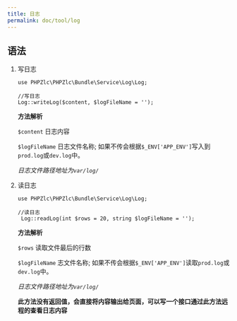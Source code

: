```yaml
---
title: 日志
permalink: doc/tool/log
---
```


## 语法

1. 写日志
    
    ```shell
    use PHPZlc\PHPZlc\Bundle\Service\Log\Log;
    
    //写日志
    Log::writeLog($content, $logFileName = '');
    ```
   
   **方法解析**

   `$content` 日志内容
   
   `$logFileName` 日志文件名称; 如果不传会根据`$_ENV['APP_ENV']`写入到`prod.log`或`dev.log`中。
   
    _日志文件路径地址为`var/log/`_
    
2. 读日志

    ```shell
    use PHPZlc\PHPZlc\Bundle\Service\Log\Log;
   
    //读日志
     Log::readLog(int $rows = 20, string $logFileName = '');
    ```
   
   **方法解析**
   
   `$rows` 读取文件最后的行数
   
   `$logFileName` 志文件名称; 如果不传会根据`$_ENV['APP_ENV']`读取`prod.log`或`dev.log`中。
   
   _日志文件路径地址为`var/log/`_
   
   **此方法没有返回值，会直接将内容输出给页面，可以写一个接口通过此方法远程的查看日志内容**